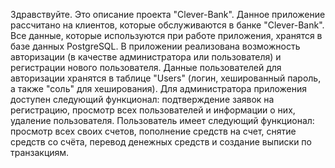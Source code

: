 Здравствуйте. Это описание проекта "Clever-Bank". Данное приложение рассчитано на клиентов, которые обслуживаются в банке "Clever-Bank". Все данные, которые используются при работе приложения, хранятся в базе данных PostgreSQL.
В приложении реализована возможность авторизации (в качестве администратора или пользователя) и регистрации нового пользователя. Данные пользователей для авторизации хранятся в таблице "Users" (логин, хешированный пароль, а также "соль" для хеширования).
Для администратора приложения доступен следующий функционал: подтверждение заявок на регистрацию, просмотр всех пользователей и информации о них, удаление пользователя. Пользователь имеет следующий функционал: просмотр всех своих счетов, пополнение средств на счет, снятие средств со счёта, перевод денежных средств и создание выписки по транзакциям.

